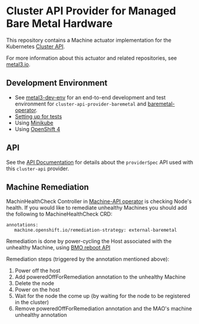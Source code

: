# Cluster API Provider for Managed Bare Metal Hardware

This repository contains a Machine actuator implementation for the
Kubernetes [Cluster API](https://github.com/kubernetes-sigs/cluster-api/).

For more information about this actuator and related repositories, see
[metal3.io](http://metal3.io/).

## Development Environment

* See [metal3-dev-env](https://github.com/metal3-io/metal3-dev-env) for an
  end-to-end development and test environment for
  `cluster-api-provider-baremetal` and
  [baremetal-operator](https://github.com/metal3-io/baremetal-operator).
* [Setting up for tests](docs/dev/setup.md)
* Using [Minikube](docs/dev/minikube.md)
* Using [OpenShift 4](docs/dev/openshift.md)

## API

See the [API Documentation](docs/api.md) for details about the `providerSpec`
API used with this `cluster-api` provider.

## Machine Remediation

MachinHealthCheck Controller in [Machine-API operator](https://github.com/openshift/machine-api-operator) is checking Node's health.
If you would like to remediate unhealthy Machines you should add the following
to MachineHealthCheck CRD:
```
annotations:
   machine.openshift.io/remediation-strategy: external-baremetal
```

Remediation is done by power-cycling the Host associated with the unhealthy Machine,
using [BMO reboot API](https://github.com/metal3-io/metal3-docs/blob/master/design/reboot-interface.md)

Remediation steps (triggered by the annotation mentioned above):
1) Power off the host
2) Add poweredOffForRemediation annotation to the unhealthy Machine
3) Delete the node
4) Power on the host
5) Wait for the node the come up (by waiting for the node to be registered in the cluster)
6) Remove poweredOffForRemediation annotation and the MAO's machine unhealthy annotation
